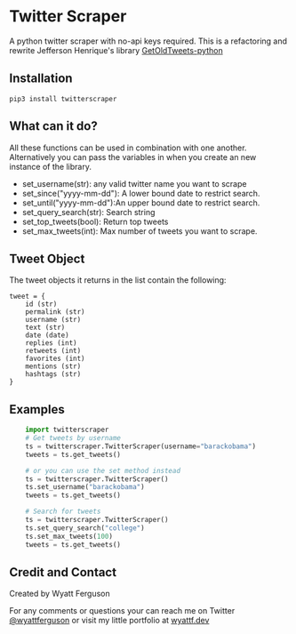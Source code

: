 # Twitter Scraper
A python twitter scraper with no-api keys required. This is a refactoring and rewrite Jefferson Henrique's library [GetOldTweets-python](https://github.com/Jefferson-Henrique/GetOldTweets-python)

## Installation 
    pip3 install twitterscraper


## What can it do?
All these functions can be used in combination with one another. Alternatively you can pass the variables in when you create an new instance of the library.


- set_username(str): any valid twitter name you want to scrape
- set_since("yyyy-mm-dd"): A lower bound date to restrict search.
- set_until("yyyy-mm-dd"):An upper bound date to restrict search.
- set_query_search(str): Search string
- set_top_tweets(bool): Return top tweets
- set_max_tweets(int): Max number of tweets you want to scrape.


## Tweet Object
The tweet objects it returns in the list contain the following:

    tweet = {
        id (str)
        permalink (str)
        username (str)
        text (str)
        date (date)
        replies (int)
        retweets (int)
        favorites (int)
        mentions (str)
        hashtags (str)
    }


## Examples

``` python
    import twitterscraper
    # Get tweets by username
    ts = twitterscraper.TwitterScraper(username="barackobama")
    tweets = ts.get_tweets()

    # or you can use the set method instead
    ts = twitterscraper.TwitterScraper()
    ts.set_username("barackobama")
    tweets = ts.get_tweets()

    # Search for tweets
    ts = twitterscraper.TwitterScraper()
    ts.set_query_search("college")
    ts.set_max_tweets(100)
    tweets = ts.get_tweets()
```    


## Credit and Contact

Created by Wyatt Ferguson 

For any comments or questions your can reach me on Twitter [@wyattferguson](https://twitter.com/wyattferguson) or visit my little portfolio at [wyattf.dev](https://wyattf.dev)
